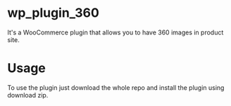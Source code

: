 # wp_plugin_360

It's a WooCommerce plugin that allows you to have 360 images in product site.

# Usage

To use the plugin just download the whole repo and install the plugin using download zip.
